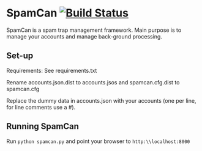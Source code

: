 # SpamCan [![Build Status](https://travis-ci.org/mushorg/spamcan.png?branch=master)](https://travis-ci.org/mushorg/spamcan)

SpamCan is a spam trap management framework. Main purpose is to manage your accounts and manage back-ground processing.


## Set-up

Requirements: See requirements.txt

Rename accounts.json.dist to accounts.jsos and spamcan.cfg.dist to spamcan.cfg

Replace the dummy data in accounts.json with your accounts (one per line, for line comments use a #).


## Running SpamCan

Run `python spamcan.py` and point your browser to `http:\\localhost:8000`
